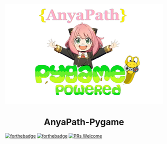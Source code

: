 <p align="center">
  <a href="https://github.com/TheSpeedX/NoisyBird">
    <img alt="logo" src="logo_.png">
  </a>
</p>
<h1 align="center">AnyaPath-Pygame</h1>
<div align="center">

</div>

[![forthebadge](https://forthebadge.com/images/badges/made-with-python.svg)](https://forthebadge.com) [![forthebadge](https://forthebadge.com/images/badges/built-with-love.svg)](https://forthebadge.com)
[![PRs Welcome](https://img.shields.io/badge/PRs-welcome-brightgreen.svg?style=flat-square)](https://makeapullrequest.com)
